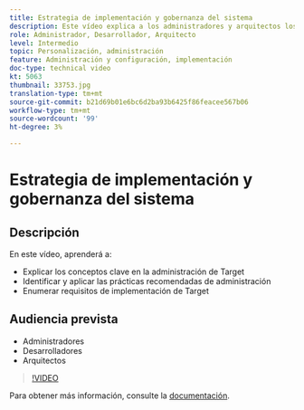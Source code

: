 ```yaml
---
title: Estrategia de implementación y gobernanza del sistema
description: Este vídeo explica a los administradores y arquitectos los conceptos clave para la administración y la implementación de Adobe Target. Vea este vídeo para aprender a identificar y aplicar las prácticas recomendadas de administración y enumere los requisitos de implementación de Target.
role: Administrador, Desarrollador, Arquitecto
level: Intermedio
topic: Personalización, administración
feature: Administración y configuración, implementación
doc-type: technical video
kt: 5063
thumbnail: 33753.jpg
translation-type: tm+mt
source-git-commit: b21d69b01e6bc6d2ba93b6425f86feacee567b06
workflow-type: tm+mt
source-wordcount: '99'
ht-degree: 3%

---
```



# Estrategia de implementación y gobernanza del sistema

## Descripción

En este vídeo, aprenderá a:

* Explicar los conceptos clave en la administración de Target
* Identificar y aplicar las prácticas recomendadas de administración
* Enumerar requisitos de implementación de Target

## Audiencia prevista

* Administradores
* Desarrolladores
* Arquitectos

>[!VIDEO](https://video.tv.adobe.com/v/33753/?quality=12)

Para obtener más información, consulte la [documentación](https://docs.adobe.com/content/help/en/target/using/administer/administrating-target.html).
